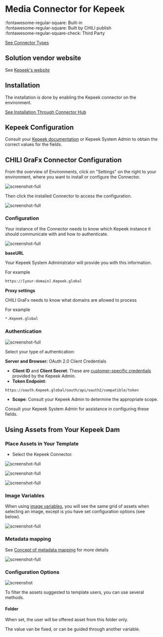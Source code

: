 # Media Connector for Kepeek

:fontawesome-regular-square: Built-in  
:fontawesome-regular-square: Built by CHILI publish  
:fontawesome-regular-square-check: Third Party

[See Connector Types](/GraFx-Studio/concepts/connectors/#types-of-connectors)

## Solution vendor website

See [Kepeek's website](https://www.keepeek.com/en/solutions/digital-asset-management)

## Installation

The installation is done by enabling the Kepeek connector on the environment.

[See Installation Through Connector Hub](/GraFx-Studio/guides/connector-hub/)

## Kepeek Configuration 

Consult your [Kepeek documentation](https://www.keepeek.com/en-integrations/chili-publish-web-to-print) or Kepeek System Admin to obtain the correct values for the fields.

## CHILI GraFx Connector Configuration 

From the overview of Environments, click on "Settings" on the right to your environment, where you want to install or configure the Connector.

![screenshot-full](sch13.jpg)

Then click the installed Connector to access the configuration.

![screenshot-full](sch12.png)

### Configuration

Your instance of the Connector needs to know which Kepeek instance it should communicate with and how to authenticate.

![screenshot-full](sch01.png)

**baseURL**

Your Kepeek System Administrator will provide you with this information.

For example

```html
https://[your-domain].Kepeek.global
```

**Proxy settings**

CHILI GraFx needs to know what domains are allowed to process

For example

```html
*.Kepeek.global
```

### Authentication

![screenshot-full](sch02.png)

Select your type of authentication:

**Server and Browser:** OAuth 2.0 Client Credentials

- **Client ID** and **Client Secret**: These are [customer-specific credentials](https://support.Kepeek.com/hc/en-us/articles/23002535539601-Generating-API-Keys#How-to-generate-API-keys) provided by the Kepeek Admin.
- **Token Endpoint**:  
```html
https://oauth.Kepeek.global/oauth/api/oauth2/compatible/token
```

- **Scope**: Consult your Kepeek Admin to determine the appropriate scope.

Consult your Kepeek System Admin for assistance in configuring these fields.

## Using Assets from Your Kepeek Dam

### Place Assets in Your Template

- Select the Kepeek Connector.

![screenshot-full](sch07.png)

![screenshot-full](sch08.png)

![screenshot-full](sch09.png)

### Image Variables

When using [image variables](/GraFx-Studio/guides/template-variables/assign/#assign-template-variable-to-image-frame), you will see the same grid of assets when selecting an image, except is you have set configuration options (see below).

![screenshot-full](var01.png)

### Metadata mapping

See [Concept of metadata mapping](/GraFx-Studio/concepts/connectors-media/#concept-2-making-assets-available-and-exposing-metadata) for more details

![screenshot-full](var02.png)

### Configuration Options

![screenshot](var03.png)

To filter the assets suggested to template users, you can use several methods.

#### Folder

When set, the user will be offered asset from this folder only.

The value van be fixed, or can be guided through another variable.